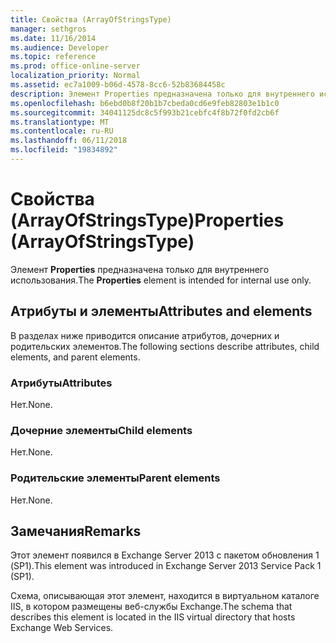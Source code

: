 ```yaml
---
title: Свойства (ArrayOfStringsType)
manager: sethgros
ms.date: 11/16/2014
ms.audience: Developer
ms.topic: reference
ms.prod: office-online-server
localization_priority: Normal
ms.assetid: ec7a1009-b06d-4578-8cc6-52b83684458c
description: Элемент Properties предназначена только для внутреннего использования.
ms.openlocfilehash: b6ebd0b8f20b1b7cbeda0cd6e9feb82803e1b1c0
ms.sourcegitcommit: 34041125dc8c5f993b21cebfc4f8b72f0fd2cb6f
ms.translationtype: MT
ms.contentlocale: ru-RU
ms.lasthandoff: 06/11/2018
ms.locfileid: "19834892"
---
```

# <a name="properties-arrayofstringstype"></a><span data-ttu-id="fe305-103">Свойства (ArrayOfStringsType)</span><span class="sxs-lookup"><span data-stu-id="fe305-103">Properties (ArrayOfStringsType)</span></span>

<span data-ttu-id="fe305-104">Элемент **Properties** предназначена только для внутреннего использования.</span><span class="sxs-lookup"><span data-stu-id="fe305-104">The **Properties** element is intended for internal use only.</span></span> 

## <a name="attributes-and-elements"></a><span data-ttu-id="fe305-105">Атрибуты и элементы</span><span class="sxs-lookup"><span data-stu-id="fe305-105">Attributes and elements</span></span>

<span data-ttu-id="fe305-106">В разделах ниже приводится описание атрибутов, дочерних и родительских элементов.</span><span class="sxs-lookup"><span data-stu-id="fe305-106">The following sections describe attributes, child elements, and parent elements.</span></span>
  
### <a name="attributes"></a><span data-ttu-id="fe305-107">Атрибуты</span><span class="sxs-lookup"><span data-stu-id="fe305-107">Attributes</span></span>

<span data-ttu-id="fe305-108">Нет.</span><span class="sxs-lookup"><span data-stu-id="fe305-108">None.</span></span>
  
### <a name="child-elements"></a><span data-ttu-id="fe305-109">Дочерние элементы</span><span class="sxs-lookup"><span data-stu-id="fe305-109">Child elements</span></span>

<span data-ttu-id="fe305-110">Нет.</span><span class="sxs-lookup"><span data-stu-id="fe305-110">None.</span></span>
  
### <a name="parent-elements"></a><span data-ttu-id="fe305-111">Родительские элементы</span><span class="sxs-lookup"><span data-stu-id="fe305-111">Parent elements</span></span>

<span data-ttu-id="fe305-112">Нет.</span><span class="sxs-lookup"><span data-stu-id="fe305-112">None.</span></span>
  
## <a name="remarks"></a><span data-ttu-id="fe305-113">Замечания</span><span class="sxs-lookup"><span data-stu-id="fe305-113">Remarks</span></span>

<span data-ttu-id="fe305-114">Этот элемент появился в Exchange Server 2013 с пакетом обновления 1 (SP1).</span><span class="sxs-lookup"><span data-stu-id="fe305-114">This element was introduced in Exchange Server 2013 Service Pack 1 (SP1).</span></span>
  
<span data-ttu-id="fe305-115">Схема, описывающая этот элемент, находится в виртуальном каталоге IIS, в котором размещены веб-службы Exchange.</span><span class="sxs-lookup"><span data-stu-id="fe305-115">The schema that describes this element is located in the IIS virtual directory that hosts Exchange Web Services.</span></span>
  

